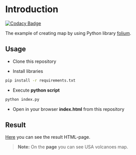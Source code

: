 # Introduction

[![Codacy Badge](https://api.codacy.com/project/badge/Grade/4ccb8f1db44a4afc9db30e21e0b409f5)](https://www.codacy.com/manual/mezgoodle/PythonMap?utm_source=github.com&amp;utm_medium=referral&amp;utm_content=mezgoodle/PythonMap&amp;utm_campaign=Badge_Grade)

The example of creating map by using Python library [folium](https://python-visualization.github.io/folium/).

## Usage

 * Clone this repository
 
 * Install libraries
 ```bash
 pip install -r requirements.txt
 ```

 * Execute **python script**
 
 ```bash
 python index.py
 ```
    
 * Open in your browser **index.html** from this repository

## Result
[Here](https://mezgoodle.github.io/PythonMap/) you can see the result HTML-page. 
> **Note:** On the **page** you can see USA volcanoes map.
